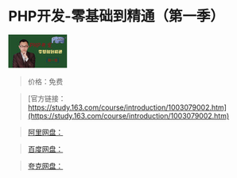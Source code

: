 # PHP开发-零基础到精通（第一季）

![img](../../../assets/study163/free/6631603227861642843.jpg)

> 价格：免费

> [官方链接：https://study.163.com/course/introduction/1003079002.htm](https://study.163.com/course/introduction/1003079002.htm)

> [阿里网盘：]()

> [百度网盘：]()

> [夸克网盘：]()
